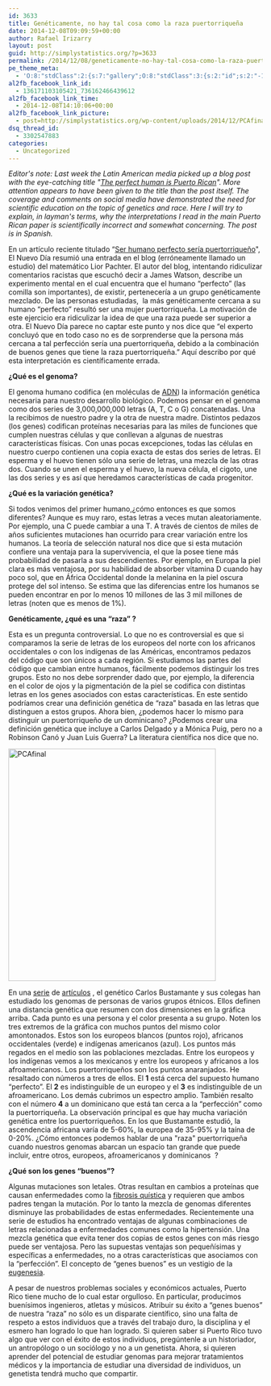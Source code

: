 ```yaml
---
id: 3633
title: Genéticamente, no hay tal cosa como la raza puertorriqueña
date: 2014-12-08T09:09:59+00:00
author: Rafael Irizarry
layout: post
guid: http://simplystatistics.org/?p=3633
permalink: /2014/12/08/geneticamente-no-hay-tal-cosa-como-la-raza-puertorriquena/
pe_theme_meta:
  - 'O:8:"stdClass":2:{s:7:"gallery";O:8:"stdClass":3:{s:2:"id";s:2:"-1";s:5:"width";s:0:"";s:6:"height";s:0:"";}s:5:"video";O:8:"stdClass":1:{s:2:"id";s:2:"-1";}}'
al2fb_facebook_link_id:
  - 136171103105421_736162466439612
al2fb_facebook_link_time:
  - 2014-12-08T14:10:06+00:00
al2fb_facebook_link_picture:
  - post=http://simplystatistics.org/wp-content/uploads/2014/12/PCAfinal-914x1024.png
dsq_thread_id:
  - 3302547883
categories:
  - Uncategorized
---
```

_Editor's note: Last week the Latin American media picked up a blog post with the eye-catching title "[The perfect human is Puerto Rican](http://liorpachter.wordpress.com/2014/12/02/the-perfect-human-is-puerto-rican/)". More attention appears to have been given to the title than the post itself. The coverage and comments on social media have demonstrated the need for scientific education on the topic of genetics and race. Here I will try to explain, in layman's terms, why the interpretations I read in the main Puerto Rican paper is scientifically incorrect and somewhat concerning. The post is in Spanish._

En un artículo reciente titulado “[Ser humano perfecto sería puertorriqueño]([http://www.elnuevodia.com/serhumanoperfectoseriapuertorriqueno-1903858.html)", El Nuevo Día resumió una entrada en el blog (erróneamente llamado un estudio) del matemático Lior Pachter. El autor del blog, intentando ridiculizar comentarios racistas que escuchó decir a James Watson, describe un experimento mental en el cual encuentra que el humano “perfecto” (las comilla son importantes), de existir, pertenecería a un grupo genéticamente mezclado. De las personas estudiadas,  la más genéticamente cercana a su humano “perfecto” resultó ser una mujer puertorriqueña. La motivación de este ejercicio era ridiculizar la idea de que una raza puede ser superior a otra. El Nuevo Día parece no captar este punto y nos dice que “el experto concluyó que en todo caso no es de sorprenderse que la persona más cercana a tal perfección sería una puertorriqueña, debido a la combinación de buenos genes que tiene la raza puertorriqueña.” Aquí describo por qué esta interpretación es científicamente errada.

**¿Qué es el genoma?**
  
El genoma humano codifica (en moléculas de [ADN](http://es.wikipedia.org/wiki/%C3%81cido_desoxirribonucleico)) la información genética necesaria para nuestro desarrollo biológico. Podemos pensar en el genoma como dos series de 3,000,000,000 letras (A, T, C o G) concatenadas. Una la recibimos de nuestro padre y la otra de nuestra madre. Distintos pedazos (los genes) codifican proteínas necesarias para las miles de funciones que cumplen nuestras células y que conllevan a algunas de nuestras características físicas. Con unas pocas excepciones, todas las células en nuestro cuerpo contienen una copia exacta de estas dos series de letras. El esperma y el huevo tienen sólo una serie de letras, una mezcla de las otras dos. Cuando se unen el esperma y el huevo, la nueva célula, el cigoto, une las dos series y es así que heredamos características de cada progenitor.

**¿Qué es la variación genética?**
  
Si todos venimos del primer humano,¿cómo entonces es que somos diferentes? Aunque es muy raro, estas letras a veces mutan aleatoriamente. Por ejemplo, una C puede cambiar a una T. A través de cientos de miles de años suficientes mutaciones han ocurrido para crear variación entre los humanos. La teoría de selección natural nos dice que si esta mutación confiere una ventaja para la supervivencia, el que la posee tiene más probabilidad de pasarla a sus descendientes. Por ejemplo, en Europa la piel clara es más ventajosa, por su habilidad de absorber vitamina D cuando hay poco sol, que en África Occidental donde la melanina en la piel oscura protege del sol intenso. Se estima que las diferencias entre los humanos se pueden encontrar en por lo menos 10 millones de las 3 mil millones de letras (noten que es menos de 1%).

**Genéticamente, ¿qué es una “raza” ?**
  
Esta es un pregunta controversial. Lo que no es controversial es que si comparamos la serie de letras de los europeos del norte con los africanos occidentales o con los indígenas de las Américas, encontramos pedazos del código que son únicos a cada región. Si estudiamos las partes del código que cambian entre humanos, fácilmente podemos distinguir los tres grupos. Esto no nos debe sorprender dado que, por ejemplo, la diferencia en el color de ojos y la pigmentación de la piel se codifica con distintas letras en los genes asociados con estas características. En este sentido podríamos crear una definición genética de “raza” basada en las letras que distinguen a estos grupos. Ahora bien, ¿podemos hacer lo mismo para distinguir un puertorriqueño de un dominicano? ¿Podemos crear una definición genética que incluye a Carlos Delgado y a Mónica Puig, pero no a Robinson Canó y Juan Luis Guerra? La literatura científica nos dice que no.

[<img class="alignnone wp-image-3636 size-large" src="http://simplystatistics.org/wp-content/uploads/2014/12/PCAfinal-914x1024.png" alt="PCAfinal" width="411" height="461" srcset="http://simplystatistics.org/wp-content/uploads/2014/12/PCAfinal-267x300.png 267w, http://simplystatistics.org/wp-content/uploads/2014/12/PCAfinal-914x1024.png 914w, http://simplystatistics.org/wp-content/uploads/2014/12/PCAfinal-178x200.png 178w" sizes="(max-width: 411px) 100vw, 411px" />](http://simplystatistics.org/wp-content/uploads/2014/12/PCAfinal.png)

En una [serie](http://www.plosgenetics.org/article/info%3Adoi%2F10.1371%2Fjournal.pgen.1003925) de [artículos](http://www.pnas.org/content/107/Supplement_2/8954) , el genético Carlos Bustamante y sus colegas han estudiado los genomas de personas de varios grupos étnicos. Ellos definen una distancia genética que resumen con dos dimensiones en la gráfica arriba. Cada punto es una persona y el color presenta a su grupo. Noten los tres extremos de la gráfica con muchos puntos del mismo color amontonados. Estos son los europeos blancos (puntos rojo), africanos occidentales (verde) e indígenas americanos (azul). Los puntos más regados en el medio son las poblaciones mezcladas. Entre los europeos y los indígenas vemos a los mexicanos y entre los europeos y africanos a los afroamericanos. Los puertorriqueños son los puntos anaranjados. He resaltado con números a tres de ellos. El **1** está cerca del supuesto humano “perfecto”. El **2** es indistinguible de un europeo y el **3** es indistinguible de un afroamericano. Los demás cubrimos un espectro amplio. También resalto con el número **4** a un dominicano que está tan cerca a la “perfección” como la puertorriqueña. La observación principal es que hay mucha variación genética entre los puertorriqueños. En los que Bustamante estudió, la ascendencia africana varía de 5-60%, la europea de 35-95% y la taína de 0-20%. ¿Cómo entonces podemos hablar de una "raza" puertorriqueña cuando nuestros genomas abarcan un espacio tan grande que puede incluir, entre otros, europeos, afroamericanos y dominicanos  ?

**¿Qué son los genes “buenos”?**
  
Algunas mutaciones son letales. Otras resultan en cambios a proteínas que causan enfermedades como la [fibrosis quística](http://es.wikipedia.org/wiki/Fibrosis_qu%C3%ADstica) y requieren que ambos padres tengan la mutación. Por lo tanto la mezcla de genomas diferentes disminuye las probabilidades de estas enfermedades. Recientemente una serie de estudios ha encontrado ventajas de algunas combinaciones de letras relacionadas a enfermedades comunes como la hipertensión. Una mezcla genética que evita tener dos copias de estos genes con más riesgo puede ser ventajosa. Pero las supuestas ventajas son pequeñísimas y específicas a enfermedades, no a otras características que asociamos con la “perfección”. El concepto de “genes buenos” es un vestigio de la [eugenesia](http://en.wikipedia.org/wiki/Eugenics).

A pesar de nuestros problemas sociales y económicos actuales, Puerto Rico tiene mucho de lo cual estar orgulloso. En particular, producimos buenísimos ingenieros, atletas y músicos. Atribuir su éxito a “genes buenos” de nuestra “raza” no sólo es un disparate científico, sino una falta de respeto a estos individuos que a través del trabajo duro, la disciplina y el esmero han logrado lo que han logrado. Si quieren saber si Puerto Rico tuvo algo que ver con el éxito de estos individuos, pregúntenle a un historiador, un antropólogo o un sociólogo y no a un genetista. Ahora, si quieren aprender del potencial de estudiar genomas para mejorar tratamientos médicos y la importancia de estudiar una diversidad de individuos, un genetista tendrá mucho que compartir.